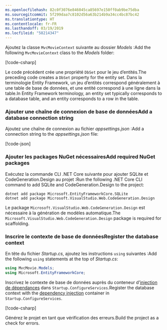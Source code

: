 ```yaml
---
ms.openlocfilehash: 82c0f3076e846045ca85697e150ff0ab9be75dba
ms.sourcegitcommit: 5f299daa7c8102d56a63b214b9a34cc4bc87bc42
ms.translationtype: HT
ms.contentlocale: fr-FR
ms.lasthandoff: 03/19/2019
ms.locfileid: "58214347"
---
```

<a name="dc"></a>

<span data-ttu-id="56b29-101">Ajoutez la classe `MvcMovieContext` suivante au dossier *Models* :</span><span class="sxs-lookup"><span data-stu-id="56b29-101">Add the following `MvcMovieContext` class to the *Models* folder:</span></span>  

[!code-csharp[](~/tutorials/first-mvc-app/start-mvc/sample/MvcMovie22/Data/MvcMovieContext.cs)]

<span data-ttu-id="56b29-102">Le code précédent crée une propriété `DbSet` pour le jeu d’entités.</span><span class="sxs-lookup"><span data-stu-id="56b29-102">The preceding code creates a `DbSet` property for the entity set.</span></span> <span data-ttu-id="56b29-103">Dans la terminologie Entity Framework, un jeu d’entités correspond généralement à une table de base de données, et une entité correspond à une ligne dans la table.</span><span class="sxs-lookup"><span data-stu-id="56b29-103">In Entity Framework terminology, an entity set typically corresponds to a database table, and an entity corresponds to a row in the table.</span></span>

<a name="cs"></a>

### <a name="add-a-database-connection-string"></a><span data-ttu-id="56b29-104">Ajouter une chaîne de connexion de base de données</span><span class="sxs-lookup"><span data-stu-id="56b29-104">Add a database connection string</span></span>

<span data-ttu-id="56b29-105">Ajoutez une chaîne de connexion au fichier *appsettings.json* :</span><span class="sxs-lookup"><span data-stu-id="56b29-105">Add a connection string to the *appsettings.json* file:</span></span>

[!code-json[](~/tutorials/razor-pages/razor-pages-start/sample/RazorPagesMovie/appsettings_SQLite.json?highlight=8-10)]

### <a name="add-required-nuget-packages"></a><span data-ttu-id="56b29-106">Ajouter les packages NuGet nécessaires</span><span class="sxs-lookup"><span data-stu-id="56b29-106">Add required NuGet packages</span></span>

<span data-ttu-id="56b29-107">Exécutez la commande CLI .NET Core suivante pour ajouter SQLite et CodeGeneration.Design au projet :</span><span class="sxs-lookup"><span data-stu-id="56b29-107">Run the following .NET Core CLI command to add SQLite and CodeGeneration.Design  to the project:</span></span>

```console
dotnet add package Microsoft.EntityFrameworkCore.SQLite
dotnet add package Microsoft.VisualStudio.Web.CodeGeneration.Design
```

<span data-ttu-id="56b29-108">Le package `Microsoft.VisualStudio.Web.CodeGeneration.Design` est nécessaire à la génération de modèles automatique.</span><span class="sxs-lookup"><span data-stu-id="56b29-108">The `Microsoft.VisualStudio.Web.CodeGeneration.Design` package is required for scaffolding.</span></span>

<a name="reg"></a>

### <a name="register-the-database-context"></a><span data-ttu-id="56b29-109">Inscrire le contexte de base de données</span><span class="sxs-lookup"><span data-stu-id="56b29-109">Register the database context</span></span>

<span data-ttu-id="56b29-110">En tête du fichier *Startup.cs*, ajoutez les instructions `using` suivantes :</span><span class="sxs-lookup"><span data-stu-id="56b29-110">Add the following `using` statements at the top of *Startup.cs*:</span></span>

```csharp
using MvcMovie.Models;
using Microsoft.EntityFrameworkCore;
```

<span data-ttu-id="56b29-111">Inscrivez le contexte de base de données auprès du conteneur d’[injection de dépendances](xref:fundamentals/dependency-injection) dans `Startup.ConfigureServices`.</span><span class="sxs-lookup"><span data-stu-id="56b29-111">Register the database context with the [dependency injection](xref:fundamentals/dependency-injection) container in `Startup.ConfigureServices`.</span></span>

[!code-csharp[](~/tutorials/first-mvc-app/start-mvc/sample/MvcMovie22/Startup.cs?name=snippet_UseSqlite&highlight=11-12)]

<span data-ttu-id="56b29-112">Générez le projet en tant que vérification des erreurs.</span><span class="sxs-lookup"><span data-stu-id="56b29-112">Build the project as a check for errors.</span></span>